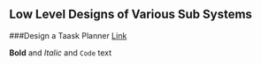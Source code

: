 ## Low Level Designs of Various Sub Systems

###Design a Taask Planner [Link](https://mkumar9009.github.io/BoilerPlates/TaskPlanner)

**Bold** and _Italic_ and `Code` text




